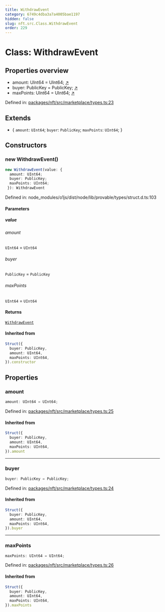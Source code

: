 ```yaml
---
title: WithdrawEvent
category: 6749c4dba3a7a4005bae1197
hidden: false
slug: nft.src.Class.WithdrawEvent
order: 229
---
```


# Class: WithdrawEvent

## Properties overview

- amount:  UInt64 = UInt64; [↗](#amount)
- buyer:  PublicKey = PublicKey; [↗](#buyer)
- maxPoints:  UInt64 = UInt64; [↗](#maxpoints)

Defined in: [packages/nft/src/marketplace/types.ts:23](https://github.com/zkcloudworker/minatokens-lib/blob/main/packages/nft/src/marketplace/types.ts#L23)

## Extends

- \{
  `amount`: `UInt64`;
  `buyer`: `PublicKey`;
  `maxPoints`: `UInt64`;
 \}

## Constructors

### new WithdrawEvent()

```ts
new WithdrawEvent(value: {
  amount: UInt64;
  buyer: PublicKey;
  maxPoints: UInt64;
 }): WithdrawEvent
```

Defined in: node\_modules/o1js/dist/node/lib/provable/types/struct.d.ts:103

#### Parameters

##### value

###### amount

`UInt64` = `UInt64`

###### buyer

`PublicKey` = `PublicKey`

###### maxPoints

`UInt64` = `UInt64`

#### Returns

[`WithdrawEvent`](nftsrcclasswithdrawevent)

#### Inherited from

```ts
Struct({
  buyer: PublicKey,
  amount: UInt64,
  maxPoints: UInt64,
}).constructor
```

## Properties

### amount

```ts
amount: UInt64 = UInt64;
```

Defined in: [packages/nft/src/marketplace/types.ts:25](https://github.com/zkcloudworker/minatokens-lib/blob/main/packages/nft/src/marketplace/types.ts#L25)

#### Inherited from

```ts
Struct({
  buyer: PublicKey,
  amount: UInt64,
  maxPoints: UInt64,
}).amount
```

***

### buyer

```ts
buyer: PublicKey = PublicKey;
```

Defined in: [packages/nft/src/marketplace/types.ts:24](https://github.com/zkcloudworker/minatokens-lib/blob/main/packages/nft/src/marketplace/types.ts#L24)

#### Inherited from

```ts
Struct({
  buyer: PublicKey,
  amount: UInt64,
  maxPoints: UInt64,
}).buyer
```

***

### maxPoints

```ts
maxPoints: UInt64 = UInt64;
```

Defined in: [packages/nft/src/marketplace/types.ts:26](https://github.com/zkcloudworker/minatokens-lib/blob/main/packages/nft/src/marketplace/types.ts#L26)

#### Inherited from

```ts
Struct({
  buyer: PublicKey,
  amount: UInt64,
  maxPoints: UInt64,
}).maxPoints
```

